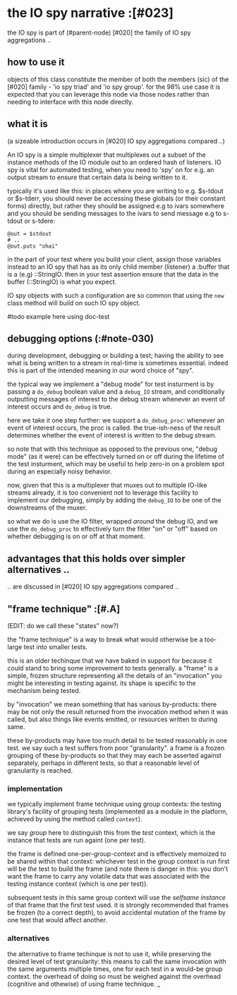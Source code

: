 # the IO spy narrative :[#023]

the IO spy is part of (#parent-node) [#020] the family of IO spy
aggregations ..


## how to use it

objects of this class constitute the member of both the members (sic) of the
[#020] family - 'io spy triad' and 'io spy group'. for the 98% use case it is
expected that you can leverage this node via those nodes rather than needing
to interface with this node directly.


## what it is

(a sizeable introduction occurs in [#020] IO spy aggregations compared ..)

An IO spy is a simple multiplexer that multiplexes out a subset of the
instance methods of the IO module out to an ordered hash of listeners. IO spy
is vital for automated testing, when you need to 'spy' on for e.g. an output
stream to ensure that certain data is being written to it.

typically it's used like this: in places where you are writing to e.g.
$s-tdout or $s-tderr, you should never be accessing these globals (or their
constant forms) directly, but rather they should be assigned e.g to ivars
somewhere and you should be sending messages to the ivars to send message
e.g to s-tdout or s-tdere:

    @out = $stdout
    # ..
    @out.puts "ohai"

in the part of your test where you build your client, assign those variables
instead to an IO spy that has as its only child member (listener) a :buffer
that is a (e.g) ::StringIO. then in your test assertion ensure that the data
in the buffer (::StringIO) is what you expect.

IO spy objects with such a configuration are so common that using the
`new` class method will build on such IO spy object.

  #todo example here using doc-test



## debugging options (:#note-030)

during development, debugging or building a test; having the ability to
see what is being written to a stream in real-time is sometimes
essential. indeed this is part of the intended meaning in our word
choice of "spy".

the typical way we implement a "debug mode" for test insturment is by
passing a `do_debug` boolean value and a `debug_IO` stream, and
conditionally outputting messages of interest to the debug stream
whenever an event of interest occurs and `do_debug` is true.

here we take it one step further: we support a `do_debug_proc`: whenever
an event of interest occurs, the proc is called. the true-ish-ness of
the result determines whether the event of interest is written to the
debug stream.

so note that with this technique as opposed to the previous one,
"debug mode" (as it were) can be effectively turned on or off during
the lifetime of the test insturment, which may be useful to help zero-in
on a problem spot during an especially noisy behavior.

now, given that this is a multiplexer that muxes out to multiple
IO-like streams already, it is too convenient not to leverage this
facility to implement our debugging, simply by adding the `debug_IO` to
be one of the downstreams of the muxer.

so what we do is use the IO filter, wrapped *around* the debug IO, and
we use the `do_debug_proc` to effectively turn the fitler "on" or "off"
based on whether debugging is on or off at that moment.




## advantages that this holds over simpler alternatives ..

.. are discussed in [#020] IO spy aggregations compared ..




## "frame technique" :[#.A]

(EDIT: do we call these "states" now?)

the "frame technique" is a way to break what would otherwise be a
too-large test into smaller tests.

this is an older techinque that we have baked in support for because it
could stand to bring some improvement to tests generally. a "frame" is a
simple, frozen structure representing all the details of an "invocation"
you might be interesting in testing against. its shape is specific to the
mechanism being tested.

by "invocation" we mean something that has various by-products: there
may be not only the result returned from the invocation method when it
was called, but also things like events emitted, or resources written to
during same.

these by-products may have too much detail to be tested reasonably in one
test. we say such a test suffers from poor "granularity". a frame is a
frozen grouping of these by-products so that they may each be asserted
against separately, perhaps in different tests, so that a reasonable
level of granularity is reached.




### implementation

we typically implement frame technique using group contexts: the testing
library's facility of grouping tests (implemented as a module in the
platform, achieved by using the method called `context`).

we say *group* here to distinguish this from the *test* context, which
is the instance that tests are run againt (one per test).

the frame is defined one-per-group-context and is effectively memoized to
be shared within that context: whichever test in the group context is run
first will be *the* test to build the frame (and note there is danger in
this: you don't want the frame to carry any volatile data that was
associated with the testing instance context (which is one per test)).

subsequent tests in this same group context will use the *selfsame
instance* of that frame that the first test used. it is strongly
recommended that frames be frozen (to a correct depth), to avoid
accidental mutation of the frame by one test that would affect another.




### alternatives

the alternative to frame techinque is not to use it, while preserving
the desired level of test granularity: this means to call the same
invocation with the same arguments multiple times, one for each test in
a would-be group context. the overhead of doing so must be weighed against
the overhead (cognitive and othewise) of using frame technique.
_

